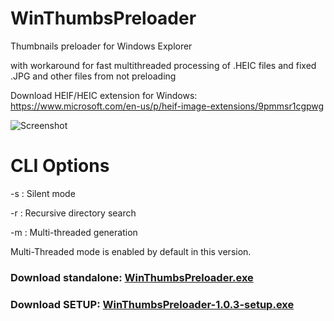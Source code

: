 # WinThumbsPreloader
Thumbnails preloader for Windows Explorer

with workaround for fast multithreaded processing of .HEIC files
and fixed .JPG and other files from not preloading

Download HEIF/HEIC extension for Windows: https://www.microsoft.com/en-us/p/heif-image-extensions/9pmmsr1cgpwg


![Screenshot](https://raw.githubusercontent.com/arturdd/WinThumbsPreloader/master/Website/images/preview.gif)

# CLI Options
-s : Silent mode

-r : Recursive directory search

-m : Multi-threaded generation

Multi-Threaded mode is enabled by default in this version.

### Download standalone: [WinThumbsPreloader.exe](https://github.com/arturdd/WinThumbsPreloader/releases/download/v1.0.3/WinThumbsPreloader.exe)
### Download SETUP: [WinThumbsPreloader-1.0.3-setup.exe](https://github.com/arturdd/WinThumbsPreloader/releases/download/v1.0.3/WinThumbsPreloader-1.0.3-setup.exe)

